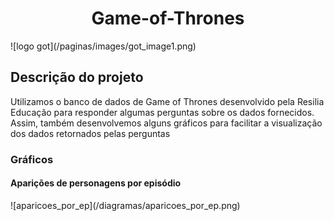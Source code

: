 <h1 align = "center"> Game-of-Thrones </h1>
![logo got](/paginas/images/got_image1.png)

<h2>Descrição do projeto </h2>
<p> Utilizamos o banco de dados de Game of Thrones desenvolvido pela Resilia Educação para responder algumas perguntas sobre os dados fornecidos. Assim, também desenvolvemos alguns gráficos para facilitar a visualização dos dados retornados pelas perguntas </p>

<h3>Gráficos</h3>
<h4>Aparições de personagens por episódio </h4>
![aparicoes_por_ep](/diagramas/aparicoes_por_ep.png)